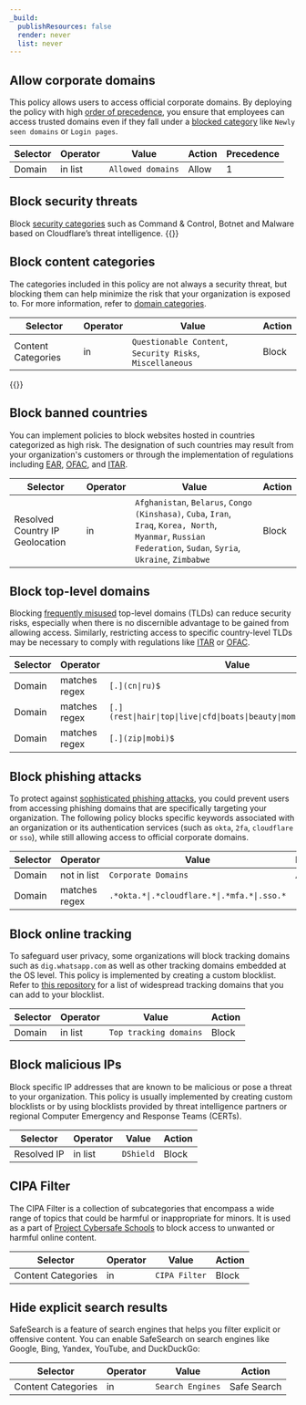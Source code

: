 ```yaml
---
_build:
  publishResources: false
  render: never
  list: never
---
```


## Allow corporate domains

This policy allows users to access official corporate domains. By deploying the policy with high [order of precedence](/cloudflare-one/policies/gateway/order-of-enforcement/#order-of-precedence), you ensure that employees can access trusted domains even if they fall under a [blocked category](/learning-paths/dns-filtering/create-policy/recommended-policies/#block-content-categories) like `Newly seen domains` or `Login pages`.

| Selector | Operator | Value             | Action | Precedence |
| -------- | -------- | ----------------- | ------ | ---------- |
| Domain   | in list  | `Allowed domains` | Allow  | 1          |

## Block security threats

Block [security categories](/cloudflare-one/policies/gateway/domain-categories/#security-categories) such as Command & Control, Botnet and Malware based on Cloudflare’s threat intelligence.
{{<render file="gateway/_block-security-categories.md">}}

## Block content categories

The categories included in this policy are not always a security threat, but blocking them can help minimize the risk that your organization is exposed to. For more information, refer to [domain categories](/cloudflare-one/policies/gateway/domain-categories/).

| Selector           | Operator | Value                                                     | Action |
| ------------------ | -------- | --------------------------------------------------------- | ------ |
| Content Categories | in       | `Questionable Content`, `Security Risks`, `Miscellaneous` | Block  |

{{<render file="gateway/_block-applications.md">}}

## Block banned countries

You can implement policies to block websites hosted in countries categorized as high risk. The designation of such countries may result from your organization's customers or through the implementation of regulations including [EAR](https://www.tradecompliance.pitt.edu/embargoed-and-sanctioned-countries), [OFAC](https://orpa.princeton.edu/export-controls/sanctioned-countries), and [ITAR](https://www.tradecompliance.pitt.edu/embargoed-and-sanctioned-countries).

| Selector                        | Operator | Value                                                                                                                                                          | Action |
| ------------------------------- | -------- | -------------------------------------------------------------------------------------------------------------------------------------------------------------- | ------ |
| Resolved Country IP Geolocation | in       | `Afghanistan`, `Belarus`, `Congo (Kinshasa)`, `Cuba`, `Iran`, `Iraq`, `Korea, North`, `Myanmar`, `Russian Federation`, `Sudan`, `Syria`, `Ukraine`, `Zimbabwe` | Block  |

## Block top-level domains

Blocking [frequently misused](https://www.spamhaus.org/statistics/tlds/) top-level domains (TLDs) can reduce security risks, especially when there is no discernible advantage to be gained from allowing access. Similarly, restricting access to specific country-level TLDs may be necessary to comply with regulations like [ITAR](https://www.tradecompliance.pitt.edu/embargoed-and-sanctioned-countries) or [OFAC](https://orpa.princeton.edu/export-controls/sanctioned-countries).

| Selector | Operator      | Value                                                                 | Logic | Action |
| -------- | ------------- | --------------------------------------------------------------------- | ----- | ------ |
| Domain   | matches regex | `[.](cn\|ru)$`                                                        | Or    | Block  |
| Domain   | matches regex | `[.](rest\|hair\|top\|live\|cfd\|boats\|beauty\|mom\|skin\|okinawa)$` | Or    |        |
| Domain   | matches regex | `[.](zip\|mobi)$`                                                     |       |        |

## Block phishing attacks

To protect against [sophisticated phishing attacks](https://blog.cloudflare.com/2022-07-sms-phishing-attacks/), you could prevent users from accessing phishing domains that are specifically targeting your organization. The following policy blocks specific keywords associated with an organization or its authentication services (such as `okta`, `2fa`, `cloudflare` or `sso`), while still allowing access to official corporate domains.

| Selector | Operator      | Value                                       | Logic | Action |
| -------- | ------------- | ------------------------------------------- | ----- | ------ |
| Domain   | not in list   | `Corporate Domains`                         | And   | Block  |
| Domain   | matches regex | `.*okta.*\|.*cloudflare.*\|.*mfa.*\|.sso.*` |       |        |

## Block online tracking

To safeguard user privacy, some organizations will block tracking domains such as `dig.whatsapp.com` as well as other tracking domains embedded at the OS level. This policy is implemented by creating a custom blocklist. Refer to [this repository](https://github.com/nextdns/native-tracking-domains/tree/28991a0d5b2ab6d35588a74af82162ea7caff420/domains) for a list of widespread tracking domains that you can add to your blocklist.

| Selector | Operator | Value                  | Action |
| -------- | -------- | ---------------------- | ------ |
| Domain   | in list  | `Top tracking domains` | Block  |

## Block malicious IPs

Block specific IP addresses that are known to be malicious or pose a threat to your organization. This policy is usually implemented by creating custom blocklists or by using blocklists provided by threat intelligence partners or regional Computer Emergency and Response Teams (CERTs).

| Selector    | Operator | Value     | Action |
| ----------- | -------- | --------- | ------ |
| Resolved IP | in list  | `DShield` | Block  |

## CIPA Filter

The CIPA Filter is a collection of subcategories that encompass a wide range of topics that could be harmful or inappropriate for minors. It is used as a part of [Project Cybersafe Schools](/fundamentals/reference/policies-compliances/cybersafe/) to block access to unwanted or harmful online content.


| Selector           | Operator | Value         | Action |
| ------------------ | -------- | ------------- | ------ |
| Content Categories | in       | `CIPA Filter` | Block  |

## Hide explicit search results

SafeSearch is a feature of search engines that helps you filter explicit or offensive content. You can enable SafeSearch on search engines like Google, Bing, Yandex, YouTube, and DuckDuckGo:

| Selector           | Operator | Value            | Action      |
| ------------------ | -------- | ---------------- | ----------- |
| Content Categories | in       | `Search Engines` | Safe Search |